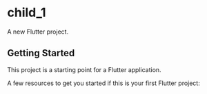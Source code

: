 # child_1

A new Flutter project.

## Getting Started

This project is a starting point for a Flutter application.

A few resources to get you started if this is your first Flutter project:


